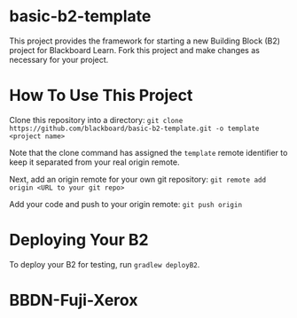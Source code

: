 basic-b2-template
=================

This project provides the framework for starting a new Building Block (B2) project for Blackboard Learn.  Fork this project and make changes as necessary for your project.

How To Use This Project
====

Clone this repository into a directory: 
`git clone https://github.com/blackboard/basic-b2-template.git -o template <project name>`

Note that the clone command has assigned the `template` remote identifier to keep it separated from your real origin remote.

Next, add an origin remote for your own git repository: 
`git remote add origin <URL to your git repo>`

Add your code and push to your origin remote: 
`git push origin`

Deploying Your B2
===
To deploy your B2 for testing, run `gradlew deployB2`.
# BBDN-Fuji-Xerox
